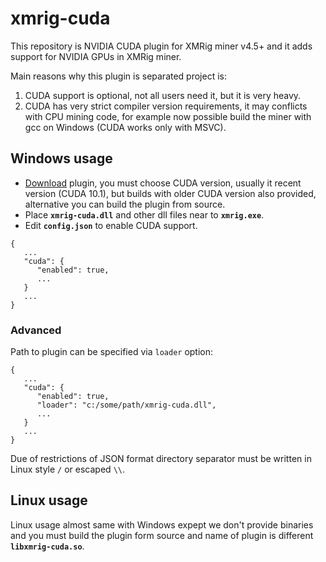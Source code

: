 # xmrig-cuda
This repository is NVIDIA CUDA plugin for XMRig miner v4.5+ and it adds support for NVIDIA GPUs in XMRig miner.

Main reasons why this plugin is separated project is:
1. CUDA support is optional, not all users need it, but it is very heavy.
2. CUDA has very strict compiler version requirements, it may conflicts with CPU mining code, for example now possible build the miner with gcc on Windows (CUDA works only with MSVC).


## Windows usage

* [Download](https://github.com/xmrig/xmrig-cuda/releases) plugin, you must choose CUDA version, usually it recent version (CUDA 10.1), but builds with older CUDA version also provided, alternative you can build the plugin from source.
* Place **`xmrig-cuda.dll`** and other dll files near to **`xmrig.exe`**.
* Edit **`config.json`** to enable CUDA support.
```
{
   ...
   "cuda": {
      "enabled": true,
      ...
   }
   ...
}
```
### Advanced
Path to plugin can be specified via `loader` option:
```
{
   ...
   "cuda": {
      "enabled": true,
      "loader": "c:/some/path/xmrig-cuda.dll",
      ...
   }
   ...
}
```
Due of restrictions of JSON format directory separator must be written in Linux style `/` or escaped `\\`.

## Linux usage
Linux usage almost same with Windows expept we don't provide binaries and you must build the plugin form source and name of plugin is different **`libxmrig-cuda.so`**.
